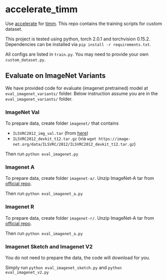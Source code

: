# accelerate_timm

Use [accelerate](https://github.com/huggingface/accelerate) for [timm](https://github.com/huggingface/pytorch-image-models). This repo contains the training scripts for custom dataset.


This project is tested using python, torch 2.0.1 and torchvision 0.15.2. Dependencies can be installed via `pip install -r requirements.txt`.

All configs are listed in `train.py`. You may need to provide your own `custom_dataset.py`.



## Evaluate on ImageNet Variants

We have provided code for evaluate (imagenet pretrained) model at `eval_imagenet_variants/` folder.
Below instruction assume you are in the `eval_imagenet_variants/` folder.

### ImageNet Val
To prepare data, create folder `imagenet/` that contains

- `ILSVRC2012_img_val.tar` (from [here](https://image-net.org/download.php))
- `ILSVRC2012_devkit_t12.tar.gz` (via `wget https://image-net.org/data/ILSVRC/2012/ILSVRC2012_devkit_t12.tar.gz`)

Then run `python eval_imagenet.py`

### Imagenet A
To prepare data, create folder `imagenet-a/`.
Unzip ImageNet-A tar from [official repo](https://github.com/hendrycks/natural-adv-examples/tree/master).

Then run `python eval_imagenet_a.py`

### Imagenet R
To prepare data, create folder `imagenet-r/`.
Unzip ImageNet-A tar from [official repo](https://github.com/hendrycks/imagenet-r).

Then run `python eval_imagenet_a.py`

### Imagenet Sketch and Imagenet V2
You do not need to prepare the data, the code will download for you.

Simply run `python eval_imagenet_sketch.py` and `python eval_imagenet_v2.py`
